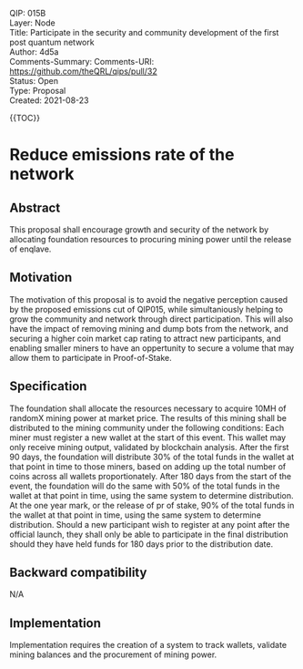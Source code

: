 QIP: 015B  
Layer: Node  
Title: Participate in the security and community development of the first post quantum network  
Author: 4d5a  
Comments-Summary: 
Comments-URI: https://github.com/theQRL/qips/pull/32  
Status: Open  
Type: Proposal  
Created: 2021-08-23  

{{TOC}}

# Reduce emissions rate of the network
## Abstract
This proposal shall encourage growth and security of the network by allocating foundation resources to procuring mining power until the release of enqlave.  

## Motivation
The motivation of this proposal is to avoid the negative perception caused by the proposed emissions cut of QIP015, while simultaniously helping to grow the community and network through direct participation. This will also have the impact of removing mining and dump bots from the network, and securing a higher coin market cap rating to attract new participants, and enabling smaller miners to have an oppertunity to secure a volume that may allow them to participate in Proof-of-Stake.

## Specification
The foundation shall allocate the resources necessary to acquire 10MH of randomX mining power at market price. The results of this mining shall be distributed to the mining community under the following conditions:
Each miner must register a new wallet at the start of this event. This wallet may only receive mining output, validated by blockchain analysis. 
After the first 90 days, the foundation will distribute 30% of the total funds in the wallet at that point in time to those miners, based on adding up the total number of coins across all wallets proportionately.
After 180 days from the start of the event, the foundation will do the same with 50% of the total funds in the wallet at that point in time, using the same system to determine distribution.
At the one year mark, or the release of pr  of stake, 90% of the total funds in the wallet at that point in time, using the same system to determine distribution.
Should a new participant wish to register at any point after the official launch, they shall only be able to participate in the final distribution should they have held funds for 180 days prior to the distribution date.

## Backward compatibility
N/A

## Implementation
Implementation requires the creation of a system to track wallets, validate mining balances and the procurement of mining power. 